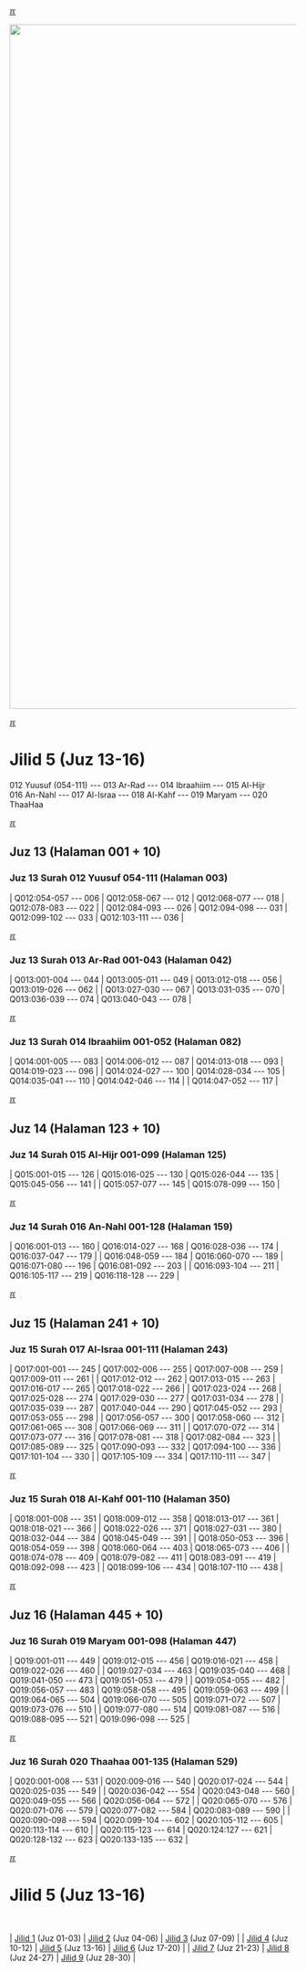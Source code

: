 ---
---

[&#x213C;](#idxXXX)<br id="idx000">

<img src="{{ site.baseurl }}/assets/images/z4816-02.jpg" style="width:1199px;">

[&#x213C;](#)<br id="idx1">
# Jilid 5 (Juz 13-16)

012 Yuusuf (054-111) --- 013 Ar-Rad --- 014 Ibraahiim --- 015 Al-Hijr<br>
016 An-Nahl --- 017 Al-Israa --- 018 Al-Kahf --- 019 Maryam --- 020 ThaaHaa

[&#x213C;](#)<br id="idx513012054">

## Juz 13 (Halaman 001 + 10)

### Juz 13 Surah 012 Yuusuf 054-111 (Halaman 003)

| Q012:054-057 --- 006 | Q012:058-067 --- 012 | Q012:068-077 --- 018 | Q012:078-083 --- 022 |
| Q012:084-093 --- 026 | Q012:094-098 --- 031 | Q012:099-102 --- 033 | Q012:103-111 --- 036 |

[&#x213C;](#)<br id="idx513013001">

### Juz 13 Surah 013 Ar-Rad 001-043 (Halaman 042)

| Q013:001-004 --- 044 | Q013:005-011 --- 049 | Q013:012-018 --- 056 | Q013:019-026 --- 062 |
| Q013:027-030 --- 067 | Q013:031-035 --- 070 | Q013:036-039 --- 074 | Q013:040-043 --- 078 |

[&#x213C;](#)<br id="idx513014001">

### Juz 13 Surah 014 Ibraahiim 001-052 (Halaman 082)

| Q014:001-005 --- 083 | Q014:006-012 --- 087 | Q014:013-018 --- 093 | Q014:019-023 --- 096 |
| Q014:024-027 --- 100 | Q014:028-034 --- 105 | Q014:035-041 --- 110 | Q014:042-046 --- 114 |
| Q014:047-052 --- 117 |

[&#x213C;](#)<br id="idx514014001">

## Juz 14 (Halaman 123 + 10)

### Juz 14 Surah 015 Al-Hijr 001-099 (Halaman 125)

| Q015:001-015 --- 126 | Q015:016-025 --- 130 | Q015:026-044 --- 135 | Q015:045-056 --- 141 |
| Q015:057-077 --- 145 | Q015:078-099 --- 150 |

[&#x213C;](#)<br id="idx514016001">

### Juz 14 Surah 016 An-Nahl 001-128 (Halaman 159)

| Q016:001-013 --- 160 | Q016:014-027 --- 168 | Q016:028-036 --- 174 | Q016:037-047 --- 179 |
| Q016:048-059 --- 184 | Q016:060-070 --- 189 | Q016:071-080 --- 196 | Q016:081-092 --- 203 |
| Q016:093-104 --- 211 | Q016:105-117 --- 219 | Q016:118-128 --- 229 |

[&#x213C;](#)<br id="idx515017001">

## Juz 15 (Halaman 241 + 10)

### Juz 15 Surah 017 Al-Israa 001-111 (Halaman 243)

| Q017:001-001 --- 245 | Q017:002-006 --- 255 | Q017:007-008 --- 259 | Q017:009-011 --- 261 |
| Q017:012-012 --- 262 | Q017:013-015 --- 263 | Q017:016-017 --- 265 | Q017:018-022 --- 266 |
| Q017:023-024 --- 268 | Q017:025-028 --- 274 | Q017:029-030 --- 277 | Q017:031-034 --- 278 |
| Q017:035-039 --- 287 | Q017:040-044 --- 290 | Q017:045-052 --- 293 | Q017:053-055 --- 298 |
| Q017:056-057 --- 300 | Q017:058-060 --- 312 | Q017:061-065 --- 308 | Q017:066-069 --- 311 |
| Q017:070-072 --- 314 | Q017:073-077 --- 316 | Q017:078-081 --- 318 | Q017:082-084 --- 323 |
| Q017:085-089 --- 325 | Q017:090-093 --- 332 | Q017:094-100 --- 336 | Q017:101-104 --- 330 |
| Q017:105-109 --- 334 | Q017:110-111 --- 347 |

[&#x213C;](#)<br id="idx515018001">

### Juz 15 Surah 018 Al-Kahf 001-110 (Halaman 350)

| Q018:001-008 --- 351 | Q018:009-012 --- 358 | Q018:013-017 --- 361 | Q018:018-021 --- 366 |
| Q018:022-026 --- 371 | Q018:027-031 --- 380 | Q018:032-044 --- 384 | Q018:045-049 --- 391 |
| Q018:050-053 --- 396 | Q018:054-059 --- 398 | Q018:060-064 --- 403 | Q018:065-073 --- 406 |
| Q018:074-078 --- 409 | Q018:079-082 --- 411 | Q018:083-091 --- 419 | Q018:092-098 --- 423 |
| Q018:099-106 --- 434 | Q018:107-110 --- 438 |

[&#x213C;](#)<br id="idx516019001">

## Juz 16 (Halaman 445 + 10)

### Juz 16 Surah 019 Maryam  001-098 (Halaman 447)

| Q019:001-011 --- 449 | Q019:012-015 --- 456 | Q019:016-021 --- 458 | Q019:022-026 --- 460 |
| Q019:027-034 --- 463 | Q019:035-040 --- 468 | Q019:041-050 --- 473 | Q019:051-053 --- 479 |
| Q019:054-055 --- 482 | Q019:056-057 --- 483 | Q019:058-058 --- 495 | Q019:059-063 --- 499 |
| Q019:064-065 --- 504 | Q019:066-070 --- 505 | Q019:071-072 --- 507 | Q019:073-076 --- 510 |
| Q019:077-080 --- 514 | Q019:081-087 --- 516 | Q019:088-095 --- 521 | Q019:096-098 --- 525 |

[&#x213C;](#)<br id="idx516020001">

### Juz 16 Surah 020 Thaahaa  001-135 (Halaman 529)

| Q020:001-008 --- 531 | Q020:009-016 --- 540 | Q020:017-024 --- 544 | Q020:025-035 --- 549 |
| Q020:036-042 --- 554 | Q020:043-048 --- 560 | Q020:049-055 --- 566 | Q020:056-064 --- 572 |
| Q020:065-070 --- 576 | Q020:071-076 --- 579 | Q020:077-082 --- 584 | Q020:083-089 --- 590 |
| Q020:090-098 --- 594 | Q020:099-104 --- 602 | Q020:105-112 --- 605 | Q020:113-114 --- 610 |
| Q020:115-123 --- 614 | Q020:124:127 --- 621 | Q020:128-132 --- 623 | Q020:133-135 --- 632 |

[&#x213C;](#)<br id="idxA">
# Jilid 5 (Juz 13-16)
<br id="XYZZY">

| [Jilid 1](001.md) (Juz 01-03) | [Jilid 2](002.md) (Juz 04-06) | [Jilid 3](003.md) (Juz 07-09) |
| [Jilid 4](004.md) (Juz 10-12) | [Jilid 5](005.md) (Juz 13-16) | [Jilid 6](006.md) (Juz 17-20) |
| [Jilid 7](007.md) (Juz 21-23) | [Jilid 8](008.md) (Juz 24-27) | [Jilid 9](009.md) (Juz 28-30) |

